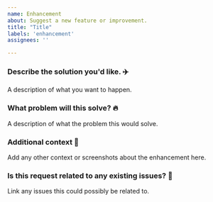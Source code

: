 ```yaml
---
name: Enhancement
about: Suggest a new feature or improvement.
title: "Title"
labels: 'enhancement'
assignees: ''

---
```


### **Describe the solution you'd like.** :airplane:
A description of what you want to happen.

### **What problem will this solve?** :fire:
A description of what the problem this would solve.

### **Additional context** :speech_balloon:
Add any other context or screenshots about the enhancement here.

### **Is this request related to any existing issues?** :link:
Link any issues this could possibly be related to.
